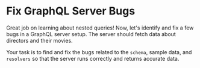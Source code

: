 # Fix GraphQL Server Bugs

Great job on learning about nested queries! Now, let's identify and fix a few bugs in a GraphQL server setup. The server should fetch data about directors and their movies.

Your task is to find and fix the bugs related to the `schema`, sample data, and `resolvers` so that the server runs correctly and returns accurate data.